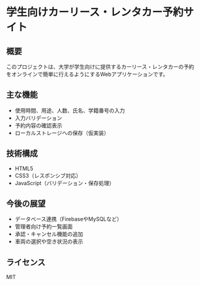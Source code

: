 # 学生向けカーリース・レンタカー予約サイト

## 概要
このプロジェクトは、大学が学生向けに提供するカーリース・レンタカーの予約をオンラインで簡単に行えるようにするWebアプリケーションです。

## 主な機能
- 使用時間、用途、人数、氏名、学籍番号の入力
- 入力バリデーション
- 予約内容の確認表示
- ローカルストレージへの保存（仮実装）

## 技術構成
- HTML5
- CSS3（レスポンシブ対応）
- JavaScript（バリデーション・保存処理）

## 今後の展望
- データベース連携（FirebaseやMySQLなど）
- 管理者向け予約一覧画面
- 承認・キャンセル機能の追加
- 車両の選択や空き状況の表示

## ライセンス
MIT
